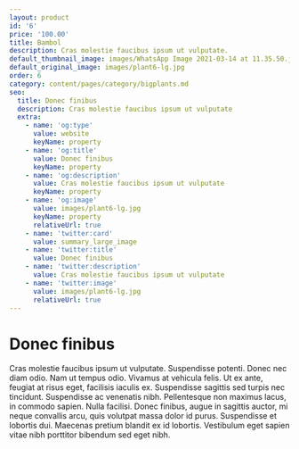 ```yaml
---
layout: product
id: '6'
price: '100.00'
title: Bambol
description: Cras molestie faucibus ipsum ut vulputate.
default_thumbnail_image: images/WhatsApp Image 2021-03-14 at 11.35.50.jpeg
default_original_image: images/plant6-lg.jpg
order: 6
category: content/pages/category/bigplants.md
seo:
  title: Donec finibus
  description: Cras molestie faucibus ipsum ut vulputate
  extra:
    - name: 'og:type'
      value: website
      keyName: property
    - name: 'og:title'
      value: Donec finibus
      keyName: property
    - name: 'og:description'
      value: Cras molestie faucibus ipsum ut vulputate
      keyName: property
    - name: 'og:image'
      value: images/plant6-lg.jpg
      keyName: property
      relativeUrl: true
    - name: 'twitter:card'
      value: summary_large_image
    - name: 'twitter:title'
      value: Donec finibus
    - name: 'twitter:description'
      value: Cras molestie faucibus ipsum ut vulputate
    - name: 'twitter:image'
      value: images/plant6-lg.jpg
      relativeUrl: true
---
```


# Donec finibus

Cras molestie faucibus ipsum ut vulputate. Suspendisse potenti. Donec nec diam odio. Nam ut tempus odio. Vivamus at vehicula felis. Ut ex ante, feugiat at risus eget, facilisis iaculis ex. Suspendisse sagittis sed turpis nec tincidunt. Suspendisse ac venenatis nibh. Pellentesque non maximus lacus, in commodo sapien. Nulla facilisi. Donec finibus, augue in sagittis auctor, mi neque convallis arcu, quis volutpat massa dolor id purus. Suspendisse et lobortis dui. Maecenas pretium blandit ex id lobortis. Vestibulum eget sapien vitae nibh porttitor bibendum sed eget nibh.